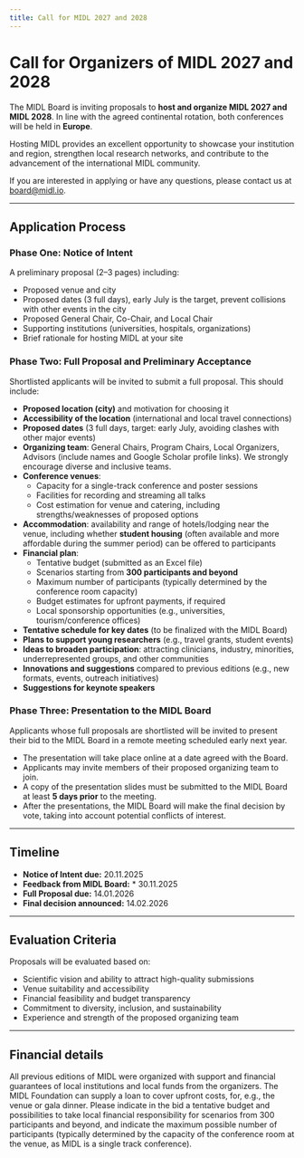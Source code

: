 ```yaml
---
title: Call for MIDL 2027 and 2028
---
```

# Call for Organizers of MIDL 2027 and 2028   

The MIDL Board is inviting proposals to **host and organize MIDL 2027 and MIDL 2028**. In line with the agreed continental rotation, both conferences will be held in **Europe**.  

Hosting MIDL provides an excellent opportunity to showcase your institution and region, strengthen local research networks, and contribute to the advancement of the international MIDL community.  

If you are interested in applying or have any questions, please contact us at [board@midl.io](mailto:board@midl.io).  

---

## Application Process  

### Phase One: Notice of Intent  
A preliminary proposal (2–3 pages) including:  
- Proposed venue and city  
- Proposed dates (3 full days), early July is the target, prevent collisions with other events in the city
- Proposed General Chair, Co-Chair, and Local Chair  
- Supporting institutions (universities, hospitals, organizations)  
- Brief rationale for hosting MIDL at your site  

### Phase Two: Full Proposal and Preliminary Acceptance  
Shortlisted applicants will be invited to submit a full proposal. This should include:  
- **Proposed location (city)** and motivation for choosing it  
- **Accessibility of the location** (international and local travel connections)  
- **Proposed dates** (3 full days, target: early July, avoiding clashes with other major events)  
- **Organizing team**: General Chairs, Program Chairs, Local Organizers, Advisors (include names and Google Scholar profile links). We strongly encourage diverse and inclusive teams.  
- **Conference venues**:  
  - Capacity for a single-track conference and poster sessions  
  - Facilities for recording and streaming all talks  
  - Cost estimation for venue and catering, including strengths/weaknesses of proposed options  
- **Accommodation**: availability and range of hotels/lodging near the venue, including whether **student housing** (often available and more affordable during the summer period) can be offered to participants  
- **Financial plan**:  
  - Tentative budget (submitted as an Excel file)  
  - Scenarios starting from **300 participants and beyond**  
  - Maximum number of participants (typically determined by the conference room capacity)  
  - Budget estimates for upfront payments, if required  
  - Local sponsorship opportunities (e.g., universities, tourism/conference offices)  
- **Tentative schedule for key dates** (to be finalized with the MIDL Board)  
- **Plans to support young researchers** (e.g., travel grants, student events)  
- **Ideas to broaden participation**: attracting clinicians, industry, minorities, underrepresented groups, and other communities  
- **Innovations and suggestions** compared to previous editions (e.g., new formats, events, outreach initiatives)  
- **Suggestions for keynote speakers**  


### Phase Three: Presentation to the MIDL Board  
Applicants whose full proposals are shortlisted will be invited to present their bid to the MIDL Board in a remote meeting scheduled early next year.  

- The presentation will take place online at a date agreed with the Board.  
- Applicants may invite members of their proposed organizing team to join.  
- A copy of the presentation slides must be submitted to the MIDL Board at least **5 days prior** to the meeting.  
- After the presentations, the MIDL Board will make the final decision by vote, taking into account potential conflicts of interest.  


---

## Timeline  
- **Notice of Intent due:** 20.11.2025  
- **Feedback from MIDL Board:** *  30.11.2025
- **Full Proposal due:** 14.01.2026
- **Final decision announced:** 14.02.2026 

---

## Evaluation Criteria  
Proposals will be evaluated based on:  
- Scientific vision and ability to attract high-quality submissions  
- Venue suitability and accessibility  
- Financial feasibility and budget transparency  
- Commitment to diversity, inclusion, and sustainability  
- Experience and strength of the proposed organizing team  

---

## Financial details

All previous editions of MIDL were organized with support and financial guarantees of local institutions and local funds from the organizers. The MIDL Foundation can supply a loan to cover upfront costs, for, e.g., the venue or gala dinner. Please indicate in the bid a tentative budget and possibilities to take local financial responsibility for scenarios from 300 participants and beyond, and indicate the maximum possible number of participants (typically determined by the capacity of the conference room at the venue, as MIDL is a single track conference).

